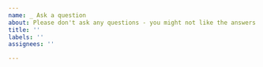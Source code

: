 ```yaml
---
name: _ Ask a question
about: Please don't ask any questions - you might not like the answers
title: ''
labels: ''
assignees: ''

---
```



